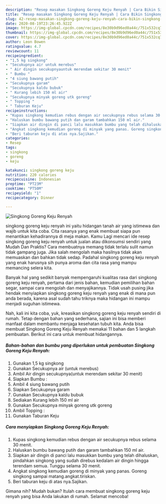 ```yaml
---
description: "Resep masakan Singkong Goreng Keju Renyah | Cara Bikin Singkong Goreng Keju Renyah Yang Enak Banget"
title: "Resep masakan Singkong Goreng Keju Renyah | Cara Bikin Singkong Goreng Keju Renyah Yang Enak Banget"
slug: 42-resep-masakan-singkong-goreng-keju-renyah-cara-bikin-singkong-goreng-keju-renyah-yang-enak-banget
date: 2020-08-19T23:26:45.922Z
image: https://img-global.cpcdn.com/recipes/8e30b9d96ed0a44c/751x532cq70/singkong-goreng-keju-renyah-foto-resep-utama.jpg
thumbnail: https://img-global.cpcdn.com/recipes/8e30b9d96ed0a44c/751x532cq70/singkong-goreng-keju-renyah-foto-resep-utama.jpg
cover: https://img-global.cpcdn.com/recipes/8e30b9d96ed0a44c/751x532cq70/singkong-goreng-keju-renyah-foto-resep-utama.jpg
author: Leon Bowen
ratingvalue: 4.7
reviewcount: 11
recipeingredient:
- "1,5 kg singkong"
- "Secukupnya air untuk merebus"
- " Air dingin secukupnyauntuk merendam sekitar 30 menit"
- " Bumbu "
- "4 siung bawang putih"
- "Secukupnya garam"
- "Secukupnya kaldu bubuk"
- " Kurang lebih 150 ml air"
- "Secukupnya minyak goreng utk goreng"
- " Topping "
- " Taburan Keju"
recipeinstructions:
- "Kupas singkong kemudian rebus dengan air secukupnya rebus selama 30 menit."
- "Haluskan bumbu bawang putih dan garam tambahkan 150 ml air."
- "Siapkan air dingin di panci lalu masukkan bumbu yang telah dihaluskan, pindahkan singkong yang sudah direbus kedalam air dingin hingga terendam semua. Tunggu selama 30 menit."
- "Angkat singkong kemudian goreng di minyak yang panas. Goreng singkong sampai matang.angkat.tiriskan."
- "Beri taburan keju di atas nya.Sajikan."
categories:
- Resep
tags:
- singkong
- goreng
- keju

katakunci: singkong goreng keju 
nutrition: 220 calories
recipecuisine: Indonesian
preptime: "PT23M"
cooktime: "PT50M"
recipeyield: "1"
recipecategory: Dinner

---
```



![Singkong Goreng Keju Renyah](https://img-global.cpcdn.com/recipes/8e30b9d96ed0a44c/751x532cq70/singkong-goreng-keju-renyah-foto-resep-utama.jpg)


singkong goreng keju renyah ini yaitu hidangan tanah air yang istimewa dan wajib untuk kita coba. Cita rasanya yang enak membuat siapa pun menantikan kehadirannya di meja makan.
Kamu Lagi mencari ide resep singkong goreng keju renyah untuk jualan atau dikonsumsi sendiri yang Mudah Dan Praktis? Cara membuatnya memang tidak terlalu sulit namun tidak gampang juga. Jika salah mengolah maka hasilnya tidak akan memuaskan dan bahkan tidak sedap. Padahal singkong goreng keju renyah yang enak harusnya sih punya aroma dan cita rasa yang mampu memancing selera kita.

Banyak hal yang sedikit banyak mempengaruhi kualitas rasa dari singkong goreng keju renyah, pertama dari jenis bahan, kemudian pemilihan bahan segar, sampai cara mengolah dan menyajikannya. Tidak usah pusing jika hendak menyiapkan singkong goreng keju renyah yang enak di mana pun anda berada, karena asal sudah tahu triknya maka hidangan ini mampu menjadi suguhan istimewa.




Nah, kali ini kita coba, yuk, kreasikan singkong goreng keju renyah sendiri di rumah. Tetap dengan bahan yang sederhana, sajian ini bisa memberi manfaat dalam membantu menjaga kesehatan tubuh kita. Anda bisa membuat Singkong Goreng Keju Renyah memakai 11 bahan dan 5 langkah pembuatan. Berikut ini cara untuk membuat hidangannya.

<!--inarticleads1-->

##### Bahan-bahan dan bumbu yang diperlukan untuk pembuatan Singkong Goreng Keju Renyah:

1. Gunakan 1,5 kg singkong
1. Gunakan Secukupnya air (untuk merebus)
1. Ambil  Air dingin secukupnya(untuk merendam sekitar 30 menit)
1. Siapkan  Bumbu :
1. Ambil 4 siung bawang putih
1. Siapkan Secukupnya garam
1. Gunakan Secukupnya kaldu bubuk
1. Sediakan  Kurang lebih 150 ml air
1. Gunakan Secukupnya minyak goreng utk goreng
1. Ambil  Topping :
1. Gunakan  Taburan Keju




<!--inarticleads2-->

##### Cara menyiapkan Singkong Goreng Keju Renyah:

1. Kupas singkong kemudian rebus dengan air secukupnya rebus selama 30 menit.
1. Haluskan bumbu bawang putih dan garam tambahkan 150 ml air.
1. Siapkan air dingin di panci lalu masukkan bumbu yang telah dihaluskan, pindahkan singkong yang sudah direbus kedalam air dingin hingga terendam semua. Tunggu selama 30 menit.
1. Angkat singkong kemudian goreng di minyak yang panas. Goreng singkong sampai matang.angkat.tiriskan.
1. Beri taburan keju di atas nya.Sajikan.




Gimana nih? Mudah bukan? Itulah cara membuat singkong goreng keju renyah yang bisa Anda lakukan di rumah. Selamat mencoba!
